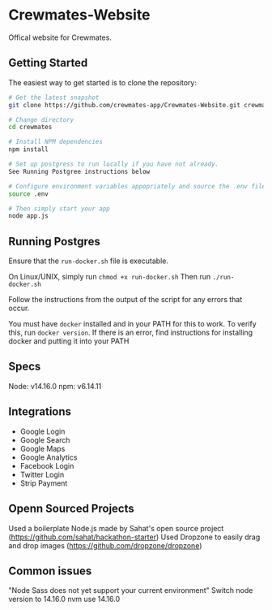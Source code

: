 # Crewmates-Website

Offical website for Crewmates. 


Getting Started
---------------

The easiest way to get started is to clone the repository:

```bash
# Get the latest snapshot
git clone https://github.com/crewmates-app/Crewmates-Website.git crewmates

# Change directory
cd crewmates

# Install NPM dependencies
npm install

# Set up postgress to run locally if you have not already.
See Running Postgree instructions below

# Configure environment variables appopriately and source the .env file
source .env

# Then simply start your app
node app.js
```

Running Postgres
----------------
Ensure that the `run-docker.sh` file is executable.

On Linux/UNIX, simply run `chmod +x run-docker.sh`
Then run `./run-docker.sh`

Follow the instructions from the output of the script for any errors that occur. 

You must have `docker` installed and in your PATH for this to work. To verify this,
run `docker version`. If there is an error, find instructions for installing docker and putting it into your PATH

Specs
---------------
Node: v14.16.0
npm: v6.14.11

 


Integrations
---------------
- Google Login
- Google Search
- Google Maps
- Google Analytics
- Facebook Login
- Twitter Login
- Strip Payment

Openn Sourced Projects
-----------------------
Used a boilerplate Node.js made by Sahat's open source project (https://github.com/sahat/hackathon-starter)
Used Dropzone to easily drag and drop images (https://github.com/dropzone/dropzone)

Common issues
---------------
"Node Sass does not yet support your current environment"
Switch node version to 14.16.0
nvm use 14.16.0